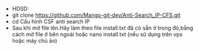 - HDSD: 
- git clone https://github.com/Mango-git-dev/Anti-Search_IP-CFS.git
- cd Cấu hình CSF anti search IP
- Sau khi mở file lên.Hãy làm theo file install.txt đã có sẵn ở trong đó,bằng cách mở file ở bên ngoài hoặc nano install.txt (nếu sử dụng trên vps hoặc máy chủ ảo)
